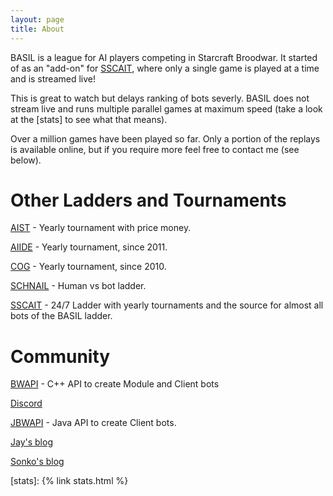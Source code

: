 ```yaml
---
layout: page
title: About
---
```

BASIL is a league for AI players competing in Starcraft Broodwar. It started of as an "add-on" for [SSCAIT], where only a single game is played at a time and is streamed live!

This is great to watch but delays ranking of bots severly. BASIL does not stream live and runs multiple parallel games at maximum speed (take a look at the [stats] to see what that means).

Over a million games have been played so far. Only a portion of the replays is available online, but if you require more feel free to contact me (see below).

Other Ladders and Tournaments
=============================
[AIST](https://sites.google.com/view/aistarcrafttournament/aist/) - Yearly tournament with price money.

[AIIDE](https://www.cs.mun.ca/~dchurchill/starcraftaicomp/) - Yearly tournament, since 2011.

[COG](https://cilab.gist.ac.kr/sc_competition/) - Yearly tournament, since 2010.

[SCHNAIL](https://schnail.com/) - Human vs bot ladder.

[SSCAIT] - 24/7 Ladder with yearly tournaments and the source for almost all bots of the BASIL ladder.

Community
=========
[BWAPI](https://github.com/bwapi/bwapi) - C++ API to create Module and Client bots

[Discord](https://discord.gg/frDVAwk)

[JBWAPI](https://github.com/JavaBWAPI/JBWAPI) - Java API to create Client bots.

[Jay's blog](http://satirist.org/ai/starcraft/blog/)

[Sonko's blog](https://makingcomputerdothings.com/)

[SSCAIT]: https://www.sscaitournament.com/
[stats]: {% link stats.html %}